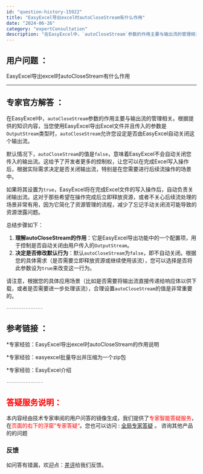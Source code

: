 ```yaml
---
id: "question-history-15922"
title: "EasyExcel导出excel时autoCloseStream有什么作用"
date: "2024-06-26"
category: "expertConsultation"
description: "在EasyExcel中，`autoCloseStream`参数的作用主要与输出流的管理相关。根据提供的知识内容，当您使用EasyExcel导出Excel文件并且传入的参数是`OutputStream`类型时，`autoCloseStream`允许您设定是否由EasyExcel自动关闭这个输出流。默认"
---
```


## 用户问题 ： 
 EasyExcel导出excel时autoCloseStream有什么作用  

---------------
## 专家官方解答 ：

在EasyExcel中，`autoCloseStream`参数的作用主要与输出流的管理相关。根据提供的知识内容，当您使用EasyExcel导出Excel文件并且传入的参数是`OutputStream`类型时，`autoCloseStream`允许您设定是否由EasyExcel自动关闭这个输出流。

默认情况下，`autoCloseStream`的值是`false`，意味着EasyExcel不会自动关闭您传入的输出流。这给予了开发者更多的控制权，让您可以在完成Excel写入操作后，根据实际需求决定是否关闭输出流，特别是在您需要进行后续流操作的场景中。

如果将其设置为`true`，EasyExcel将在完成Excel文件的写入操作后，自动负责关闭输出流。这对于那些希望在操作完成后立即释放资源，或者不关心后续流处理的场景非常有用，因为它简化了资源管理的流程，减少了忘记手动关闭流可能导致的资源泄露问题。

总结步骤如下：
1. **理解autoCloseStream的作用**：它是EasyExcel导出功能中的一个配置项，用于控制是否自动关闭由用户传入的`OutputStream`。
2. **决定是否修改默认行为**：默认`autoCloseStream`为`false`，即不自动关闭。根据您的具体需求（是否需要立即释放资源或继续使用该流），您可以选择是否将此参数设为`true`来改变这一行为。

请注意，根据您的具体应用场景（比如是否需要将输出流直接传递给响应体以供下载，或者是否需要进一步处理该流），合理设置`autoCloseStream`的值是非常重要的。


<font color="#949494">---------------</font> 


## 参考链接 ：

*专家经验：EasyExcel导出excel时autoCloseStream的作用说明 
 
 *专家经验：easyexcel批量导出并压缩为一个zip包 
 
 *专家经验：EasyExcel介绍 


 <font color="#949494">---------------</font> 
 


## <font color="#FF0000">答疑服务说明：</font> 

本内容经由技术专家审阅的用户问答的镜像生成，我们提供了<font color="#FF0000">专家智能答疑服务</font>，在<font color="#FF0000">页面的右下的浮窗”专家答疑“</font>。您也可以访问 : [全局专家答疑](https://answer.opensource.alibaba.com/docs/intro) 。 咨询其他产品的的问题

### 反馈
如问答有错漏，欢迎点：[差评](https://ai.nacos.io/user/feedbackByEnhancerGradePOJOID?enhancerGradePOJOId=15924)给我们反馈。
